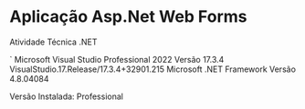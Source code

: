 # Aplicação Asp.Net Web Forms

Atividade Técnica .NET

` Microsoft Visual Studio Professional 2022
Versão 17.3.4
VisualStudio.17.Release/17.3.4+32901.215
Microsoft .NET Framework
Versão 4.8.04084

Versão Instalada: Professional  


